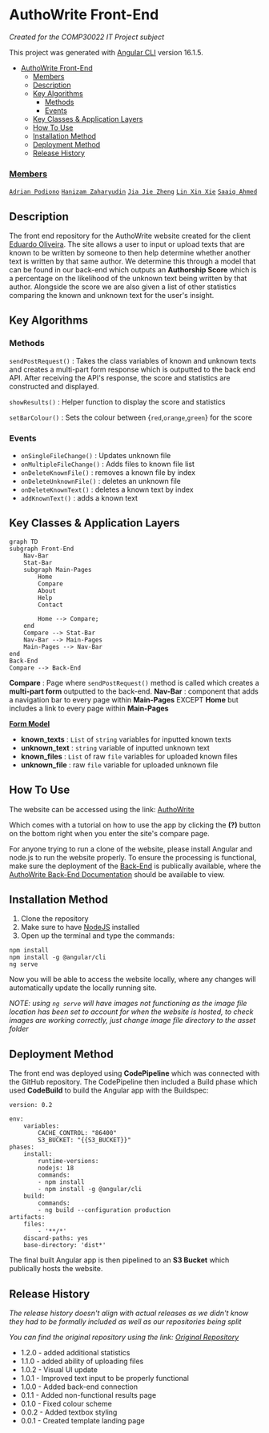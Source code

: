 # AuthoWrite Front-End

*Created for the COMP30022 IT Project subject*

This project was generated with [Angular CLI](https://github.com/angular/angular-cli) version 16.1.5.

- [AuthoWrite Front-End](#authowrite-front-end)
    - [Members](#members)
  - [Description](#description)
  - [Key Algorithms](#key-algorithms)
    - [Methods](#methods)
    - [Events](#events)
  - [Key Classes \& Application Layers](#key-classes--application-layers)
  - [How To Use](#how-to-use)
  - [Installation Method](#installation-method)
  - [Deployment Method](#deployment-method)
  - [Release History](#release-history)

### <u>Members</u>

[`Adrian Podiono`](https://www.linkedin.com/in/adrian-podiono-787367246)  [`Hanizam Zaharyudin`](https://www.linkedin.com/in/hanizam-zaharyudin-1a5124198)  [`Jia Jie Zheng`](https://www.linkedin.com/in/thomas-zheng-7622a2190/)  [`Lin Xin Xie`](https://www.linkedin.com/in/linxx/)  [`Saaiq Ahmed`](https://www.linkedin.com/in/saaiq-ahmed-364b5a219/)

## Description

The front end repository for the AuthoWrite website created for the client [Eduardo Oliveira](https://www.eduoliveira.com/). The site allows a user to input or upload texts that are known to be written by someone to then help determine whether another text is written by that same author. We determine this through a model that can be found in our back-end which outputs an **Authorship Score** which is a percentage on the likelihood of the unknown text being written by that author. Alongside the score we are also given a list of other statistics comparing the known and unknown text for the user's insight.

## Key Algorithms
### Methods
`sendPostRequest()` : Takes the class variables of known and unknown texts and creates a multi-part form response which is outputted to the back end API. After receiving the API's response, the score and statistics are constructed and displayed. 

`showResults()` : Helper function to display the score and statistics

`setBarColour()` : Sets the colour between {`red`,`orange`,`green`} for the score
### Events
- `onSingleFileChange()` : Updates unknown file
- `onMultipleFileChange()` : Adds files to known file list  
- `onDeleteKnownFile()` : removes a known file by index
- `onDeleteUnknownFile()` : deletes an unknown file
- `onDeleteKnownText()` : deletes a known text by index
- `addKnownText()` : adds a known text

## Key Classes & Application Layers
```mermaid
graph TD
subgraph Front-End
    Nav-Bar
    Stat-Bar
    subgraph Main-Pages
        Home
        Compare
        About
        Help
        Contact

        Home --> Compare;
    end
    Compare --> Stat-Bar
    Nav-Bar --> Main-Pages
    Main-Pages --> Nav-Bar
end
Back-End
Compare --> Back-End
```
**Compare** : Page where `sendPostRequest()` method is called which creates a **multi-part form** outputted to the back-end. 
**Nav-Bar** : component that adds a navigation bar to every page within **Main-Pages** EXCEPT **Home** but includes a link to every page within **Main-Pages**

<u>**Form Model**</u>

- **known_texts** : `List` of `string` variables for inputted known texts
- **unknown_text** : `string` variable of inputted unknown text
- **known_files** : `List` of raw `file` variables for uploaded known files
- **unknown_file** : raw `file` variable for uploaded unknown file
## How To Use

The website can be accessed using the link: [AuthoWrite](http://authowrite-front-end-bucket.s3-website-ap-southeast-2.amazonaws.com/)

Which comes with a tutorial on how to use the app by clicking the **(?)** button on the bottom right when you enter the site's compare page.

For anyone trying to run a clone of the website, please install Angular and node.js to run the website properly. To ensure the processing is functional, make sure the deployment of the [Back-End](https://github.com/Re-Roll/AuthoWrite-back-end) is publically available, where the [AuthoWrite Back-End Documentation](http://3.27.45.50:5000/docs) should be available to view.  

## Installation Method
1. Clone the repository
2. Make sure to have [NodeJS](https://nodejs.org/en) installed
3. Open up the terminal and type the commands:

```
npm install
npm install -g @angular/cli
ng serve
```
Now you will be able to access the website locally, where any changes will automatically update the locally running site. 

*NOTE: using `ng serve` will have images not functioning as the image file location has been set to account for when the website is hosted, to check images are working correctly, just change image file directory to the asset folder*

## Deployment Method

The front end was deployed using **CodePipeline** which was connected with the GitHub repository. The CodePipeline then included a Build phase which used **CodeBuild** to build the Angular app with the Buildspec:

    version: 0.2

    env:
        variables:
            CACHE_CONTROL: "86400"
            S3_BUCKET: "{{S3_BUCKET}}"
    phases:
        install:
            runtime-versions:
            nodejs: 18
            commands:
            - npm install
            - npm install -g @angular/cli
        build:
            commands:
            - ng build --configuration production
    artifacts:
        files:
            - '**/*'
        discard-paths: yes
        base-directory: 'dist*'

The final built Angular app is then pipelined to an **S3 Bucket** which publically hosts the website.

## Release History

*The release history doesn't align with actual releases as we didn't know they had to be formally included as well as our repositories being split*

*You can find the original repository using the link: [Original Repository](https://github.com/SaaiqAhmed/reroll)*

- 1.2.0 - added additional statistics
- 1.1.0 - added ability of uploading files
- 1.0.2 - Visual UI update
- 1.0.1 - Improved text input to be properly functional
- 1.0.0 - Added back-end connection
- 0.1.1 - Added non-functional results page
- 0.1.0 - Fixed colour scheme
- 0.0.2 - Added textbox styling
- 0.0.1 - Created template landing page
